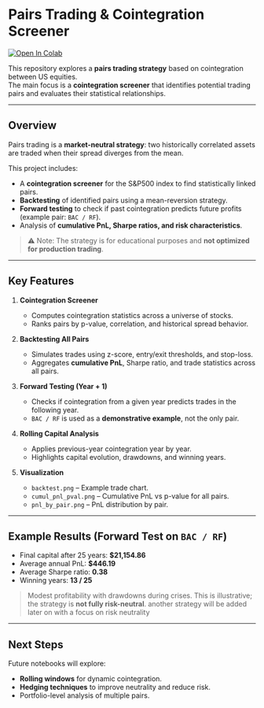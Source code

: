 # Pairs Trading & Cointegration Screener
[![Open In Colab](https://colab.research.google.com/assets/colab-badge.svg)](https://colab.research.google.com/github/Neelgrevy92/pairs-trading-cointegrationblob/main/Pairs_Trading_Cointegration.ipynb)



This repository explores a **pairs trading strategy** based on cointegration between US equities.  
The main focus is a **cointegration screener** that identifies potential trading pairs and evaluates their statistical relationships.

---

## Overview

Pairs trading is a **market-neutral strategy**: two historically correlated assets are traded when their spread diverges from the mean.  

This project includes:

- A **cointegration screener** for the S&P500 index to find statistically linked pairs.
- **Backtesting** of identified pairs using a mean-reversion strategy.
- **Forward testing** to check if past cointegration predicts future profits (example pair: `BAC / RF`).
- Analysis of **cumulative PnL, Sharpe ratios, and risk characteristics**.

> ⚠ Note: The strategy is for educational purposes and **not optimized for production trading**.

---
## Key Features

1. **Cointegration Screener**
   - Computes cointegration statistics across a universe of stocks.
   - Ranks pairs by p-value, correlation, and historical spread behavior.

2. **Backtesting All Pairs**
   - Simulates trades using z-score, entry/exit thresholds, and stop-loss.
   - Aggregates **cumulative PnL**, Sharpe ratio, and trade statistics across all pairs.

3. **Forward Testing (Year + 1)**
   - Checks if cointegration from a given year predicts trades in the following year.
   - `BAC / RF` is used as a **demonstrative example**, not the only pair.

4. **Rolling Capital Analysis**
   - Applies previous-year cointegration year by year.
   - Highlights capital evolution, drawdowns, and winning years.

5. **Visualization**
   - `backtest.png` – Example trade chart.
   - `cumul_pnl_pval.png` – Cumulative PnL vs p-value for all pairs.
   - `pnl_by_pair.png` – PnL distribution by pair.

---

## Example Results (Forward Test on `BAC / RF`)

- Final capital after 25 years: **$21,154.86**
- Average annual PnL: **$446.19**
- Average Sharpe ratio: **0.38**
- Winning years: **13 / 25**

> Modest profitability with drawdowns during crises. This is illustrative; the strategy is **not fully risk-neutral**.
> another strategy will be added later on with a focus on risk neutrality

---

## Next Steps

Future notebooks will explore:

- **Rolling windows** for dynamic cointegration.
- **Hedging techniques** to improve neutrality and reduce risk.
- Portfolio-level analysis of multiple pairs.



